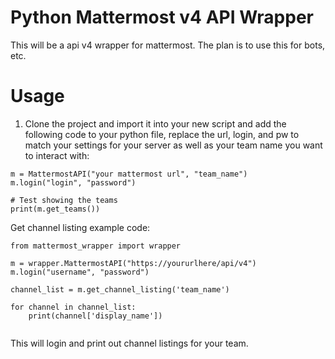 # Python Mattermost v4 API Wrapper
This will be a api v4 wrapper for mattermost.  The plan is to use this for bots, etc.

# Usage
1. Clone the project and import it into your new script and add the following code to your python file, replace the url, login, and pw to match your settings for your server as well as your team name you want to interact with:

```
m = MattermostAPI("your mattermost url", "team_name")
m.login("login", "password")

# Test showing the teams
print(m.get_teams())
```

Get channel listing example code:

```
from mattermost_wrapper import wrapper

m = wrapper.MattermostAPI("https://yoururlhere/api/v4")
m.login("username", "password")

channel_list = m.get_channel_listing('team_name')

for channel in channel_list:
    print(channel['display_name'])
    
```

This will login and print out channel listings for your team.


